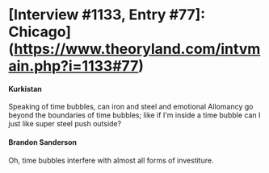 # [Interview #1133, Entry #77]: Chicago](https://www.theoryland.com/intvmain.php?i=1133#77)

#### Kurkistan

Speaking of time bubbles, can iron and steel and emotional Allomancy go beyond the boundaries of time bubbles; like if I'm inside a time bubble can I just like super steel push outside?

#### Brandon Sanderson

Oh, time bubbles interfere with almost all forms of investiture.

